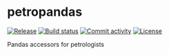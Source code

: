 # petropandas

[![Release](https://img.shields.io/github/v/release/ondrolexa/petropandas)](https://img.shields.io/github/v/release/ondrolexa/petropandas)
[![Build status](https://img.shields.io/github/actions/workflow/status/ondrolexa/petropandas/testing.yml?branch=main)](https://github.com/ondrolexa/petropandas/actions/workflows/testing.yml?query=branch%3Amain)
[![Commit activity](https://img.shields.io/github/commit-activity/m/ondrolexa/petropandas)](https://img.shields.io/github/commit-activity/m/ondrolexa/petropandas)
[![License](https://img.shields.io/github/license/ondrolexa/petropandas)](https://img.shields.io/github/license/ondrolexa/petropandas)

Pandas accessors for petrologists
